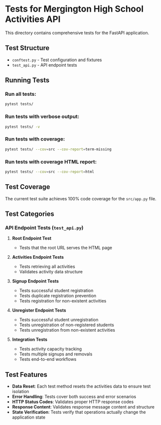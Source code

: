 # Tests for Mergington High School Activities API

This directory contains comprehensive tests for the FastAPI application.

## Test Structure

- `conftest.py` - Test configuration and fixtures
- `test_api.py` - API endpoint tests

## Running Tests

### Run all tests:
```bash
pytest tests/
```

### Run tests with verbose output:
```bash
pytest tests/ -v
```

### Run tests with coverage:
```bash
pytest tests/ --cov=src --cov-report=term-missing
```

### Run tests with coverage HTML report:
```bash
pytest tests/ --cov=src --cov-report=html
```

## Test Coverage

The current test suite achieves 100% code coverage for the `src/app.py` file.

## Test Categories

### API Endpoint Tests (`test_api.py`)

1. **Root Endpoint Test**
   - Tests that the root URL serves the HTML page

2. **Activities Endpoint Tests**
   - Tests retrieving all activities
   - Validates activity data structure

3. **Signup Endpoint Tests**
   - Tests successful student registration
   - Tests duplicate registration prevention
   - Tests registration for non-existent activities

4. **Unregister Endpoint Tests**
   - Tests successful student unregistration
   - Tests unregistration of non-registered students
   - Tests unregistration from non-existent activities

5. **Integration Tests**
   - Tests activity capacity tracking
   - Tests multiple signups and removals
   - Tests end-to-end workflows

## Test Features

- **Data Reset**: Each test method resets the activities data to ensure test isolation
- **Error Handling**: Tests cover both success and error scenarios
- **HTTP Status Codes**: Validates proper HTTP response codes
- **Response Content**: Validates response message content and structure
- **State Verification**: Tests verify that operations actually change the application state